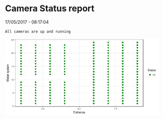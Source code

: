 Camera Status report
================
17/05/2017 - 08:17:04

    All cameras are up and running

![](camreport_files/figure-markdown_github/unnamed-chunk-2-1.png)
